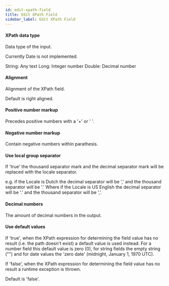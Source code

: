 ```yaml
---
id: edit-xpath-field
title: Edit XPath Field
sidebar_label: Edit XPath Field
---
```

#### XPath data type
Data type of the input.

Currently Date is not implemented.

String: Any text
Long: Integer number
Double: Decimal number

#### Alignment
Alignment of the XPath field.

Default is right aligned.

#### Positive number markup
Precedes positive numbers with a '+' or '  '.

#### Negative number markup
Contain negative numbers within parathesis.

#### Use local group separator
If 'true' the thousand separator mark and the decimal separator mark will be replaced with the locale separator.

e.g. if the Locale is Dutch the decimal separator will be ',' and the thousand separator will be '.' Where if the Locale is US English the decimal separator will be '.' and the thousand separator will be ','.

#### Decimal numbers
The amount of decimal numbers in the output.

#### Use default values
If 'true', when the XPath expression for determining the field value has no result (i.e. the path doesn't exist) a default value is used instead. For a number field this default value is zero (0), for string fields the empty string ("") and for date values the 'zero date' (midnight, January 1, 1970 UTC).

If 'false', when the XPath expression for determining the field value has no result a runtime exception is thrown.

Default is 'false'.

